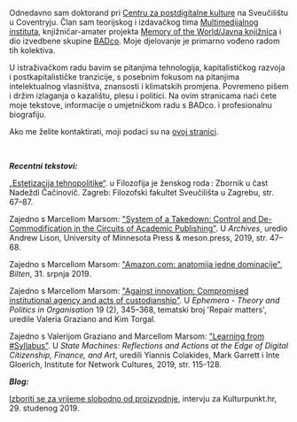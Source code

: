 <!--
.. title: Dobrodošli na moje web stranice.
.. author: Tomislav Medak
.. date: 2018-02-05 19:52:05 UTC
.. description: Tomislav Medak, osobne mrežne stranice s tekstovima, umjetničkim radovima, biografijom i kontaktom.
-->

Odnedavno sam doktorand pri [Centru za postdigitalne kulture](http://www.coventry.ac.uk/research/areas-of-research/postdigital-cultures/) na Sveučilištu u Coventryju. Član sam teorijskog i izdavačkog tima
[Multimedijalnog instituta](http://www.mi2.hr/), knjižničar-amater projekta [Memory of the World/Javna knjižnica](https://memoryoftheworld.org/) i dio izvedbene skupine [BADco](http://badco.hr/). Moje djelovanje je primarno vođeno radom tih kolektiva.

U istraživačkom radu bavim se pitanjima tehnologija, kapitalističkog razvoja i postkapitalističke tranzicije, s posebnim fokusom na pitanjima intelektualnog vlasništva, znansosti i klimatskih promjena. Povremeno pišem i držim izlaganja o kazalištu, plesu i politici. Na ovim stranicama naći ćete moje tekstove, informacije o umjetničkom radu s BADco. i profesionalnu biografiju.

Ako me želite kontaktirati, moji podaci su na [ovoj stranici](/en/contact/).

<br>

***Recentni tekstovi:***

[„Estetizacija tehnopolitike“](http://library.memoryoftheworld.org/#/book/369db1a9-d6f7-4d7e-8c92-0b4f4c37682c). u Filozofija je ženskog roda : Zbornik u čast Nadeždi Čačinovič. Zagreb: Filozofski fakultet Sveučilišta u Zagrebu, str. 67–87.

Zajedno s Marcellom Marsom: ["System of a Takedown: Control and De-Commodification in the Circuits of Academic Publishing"](https://meson.press/books/archives/). U *Archives*, uredio Andrew Lison, University of Minnesota Press & meson.press, 2019, str. 47–68.

Zajedno s Marcellom Marsom: ["Amazon.com: anatomija jedne dominacije"](https://www.bilten.org/?p=28562), *Bilten*, 31. srpnja 2019.

Zajedno s Marcellom Marsom: ["Against innovation: Compromised institutional agency and acts of custodianship"](http://www.ephemerajournal.org/contribution/against-innovation-compromised-institutional-agency-and-acts-custodianship). U *Ephemera - Theory and Politics in Organisation* 19 (2), 345–368, tematski broj 'Repair matters', uredile Valeria Graziano and Kim Torgal.

Zajedno s Valerijom Graziano and Marcellom Marsom: ["Learning from #Syllabus"](https://issuu.com/instituteofnetworkcultures/docs/statemachines_v14_zondermarks/115). U *State Machines: Reflections and Actions at the Edge of Digital Citizenship, Finance, and Art*, uredili Yiannis Colakides, Mark Garrett i Inte Gloerich, Institute for Network Cultures, 2019, str. 115-128.

***Blog:***

[Izboriti se za vrijeme slobodno od proizvodnje](/posts/kulturpunkt/), intervju za Kulturpunkt.hr, 29. studenog 2019.
